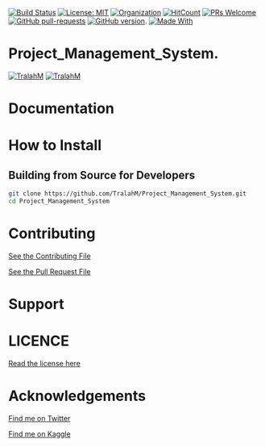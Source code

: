 
[![Build Status](https://travis-ci.com/TralahM/Project_Management_System.svg?branch=master)](https://travis-ci.com/TralahM/Project_Management_System)
[![License: MIT](https://img.shields.io/badge/License-MIT-red.svg)](https://opensource.org/licenses/MIT)
[![Organization](https://img.shields.io/badge/Org-TralahTek-blue.svg)](https://github.com/TralahTek)
[![HitCount](http://hits.dwyl.io/TralahM/Project_Management_System.svg)](http://dwyl.io/TralahM/Project_Management_System)
[![PRs Welcome](https://img.shields.io/badge/PRs-welcome-brightgreen.svg?style=flat-square)](https://github.com/TralahM/pull/)
[![GitHub pull-requests](https://img.shields.io/github/issues-pr/Naereen/StrapDown.js.svg)](https://gitHub.com/TralahM/Project_Management_System/pull/)
[![GitHub version](https://badge.fury.io/gh/Naereen%2FStrapDown.js.svg)](https://github.com/TralahM/Project_Management_System).
[![Made With](https://img.shields.io/badge/Language-Python-yellow.svg)](https://github.com/TralahM)

# Project_Management_System.


[![TralahM](https://img.shields.io/badge/Engineer-TralahM-blue.svg?style=for-the-badge)](https://github.com/TralahM)
[![TralahM](https://img.shields.io/badge/Maintainer-TralahM-green.svg?style=for-the-badge)](https://github.com/TralahM)

# Documentation

# How to Install

## Building from Source for Developers

```Bash
git clone https://github.com/TralahM/Project_Management_System.git
cd Project_Management_System
```

# Contributing
[See the Contributing File](CONTRIBUTING.rst)


[See the Pull Request File](PULL_REQUEST_TEMPLATE.md)


# Support

# LICENCE

[Read the license here](LICENSE)


# Acknowledgements

[Find me on Twitter](https://twitter.com/TralahM)

[Find me on Kaggle](https://kaggle.com/TralahM)


